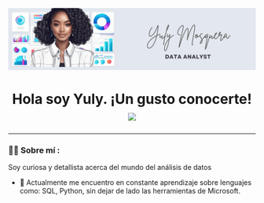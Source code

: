 
<div id="header" align="center">
  <img decoding="async" src="https://github.com/Mosquera24/Mosquera24/blob/main/Banner%20Para%20Linkedin.png" width="800"/>
</div>

<div id="header" align="center">
  <h1>
    Hola soy Yuly. ¡Un gusto conocerte!
    <img decoding="async" src="https://media.giphy.com/media/hvRJCLFzcasrR4ia7z/giphy.gif" width="30px"/>
</h1>
  </div>

  ---
 <div id="header" align="left">

### :woman_technologist: Sobre mí :
Soy curiosa y detallista acerca del mundo del análisis de datos
* :disguised_face: Actualmente me encuentro en constante aprendizaje sobre lenguajes  como: SQL, Python, sin dejar de lado las herramientas de Microsoft.


